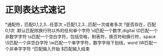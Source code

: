 # 正则表达式速记
*通配符，匹配0,1,2,3...任意次
+匹配1,2,3...匹配一次或者多次
?是否存在，匹配0,1次
.默认匹配除换行符以外的任何单个字符
\d匹配一个数字,digital
\D匹配一个非数字字符
\s匹配一个空白字符，包括空格，制表符，换页符和换行符，space
\S匹配一个非空白字符
\w匹配一个单字字符，数字字母下划线，word
\W匹配一个非单字字符
^匹配输入开始
$匹配输入结束



